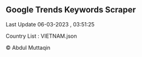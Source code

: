 

## Google Trends Keywords Scraper 
 
Last Update 06-03-2023 , 03:51:25

Country List :
VIETNAM.json



© Abdul Muttaqin 
